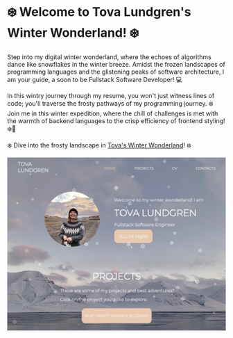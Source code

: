 # ❄️ Welcome to Tova Lundgren's Winter Wonderland! ❄️

Step into my digital winter wonderland, where the echoes of algorithms dance like snowflakes in the winter breeze. Amidst the frozen landscapes of programming languages and the glistening peaks of software architecture, I am your guide, a soon to be Fullstack Software Developer! 💻

In this wintry journey through my resume, you won't just witness lines of code; you'll traverse the frosty pathways of my programming journey. ❄️ Join me in this winter expedition, where the chill of challenges is met with the warmth of backend languages to the crisp efficiency of frontend styling! ❄️🚀

❄️ Dive into the frosty landscape in [Tova's Winter Wonderland](https://tovalundgren.github.io/tovas-cv-sida/)! ❄️

![Screenshot of Tova's Winter Wonderlands homepage](./images/page-screenshot.jpg)
